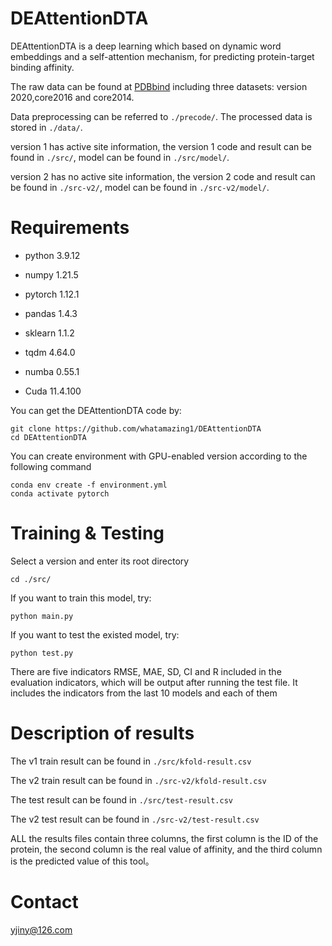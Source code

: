 # DEAttentionDTA
DEAttentionDTA is a deep learning which based on dynamic word embeddings and a self-attention mechanism, for predicting protein-target binding affinity.

The raw data can be found at [PDBbind](http://pdbbind.org.cn/) including three datasets: version 2020,core2016 and core2014.

Data preprocessing can be referred to `./precode/`. The processed data is stored in `./data/`.

version 1 has active site information, the version 1 code and result can be found in `./src/`, model can be found in `./src/model/`.

version 2 has no active site information, the version 2 code and result can be found in `./src-v2/`, model can be found in `./src-v2/model/`.

# Requirements
- python 3.9.12

- numpy 1.21.5

- pytorch 1.12.1

- pandas 1.4.3

- sklearn 1.1.2

- tqdm 4.64.0

- numba 0.55.1

- Cuda 11.4.100



You can get the DEAttentionDTA code by:
```
git clone https://github.com/whatamazing1/DEAttentionDTA
cd DEAttentionDTA
```
You can create environment with GPU-enabled version according to the following command
```
conda env create -f environment.yml
conda activate pytorch
```

# Training & Testing
Select a version and enter its root directory
```
cd ./src/
```
If you want to train this model, try:
```
python main.py
```
If you want to test the existed model, try:
```
python test.py
```
There are five indicators RMSE, MAE, SD, CI and R included in the evaluation indicators, which will be output after running the test file. It includes the indicators from the last 10 models and each of them
# Description of results
The v1 train result can be found in `./src/kfold-result.csv`

The v2 train result can be found in `./src-v2/kfold-result.csv`

The test result can be found in `./src/test-result.csv`

The v2 test result can be found in `./src-v2/test-result.csv`

ALL the results files contain three columns, the first column is the ID of the protein, the second column is the real value of affinity, and the third column is the predicted value of this tool。

# Contact
yjiny@126.com
